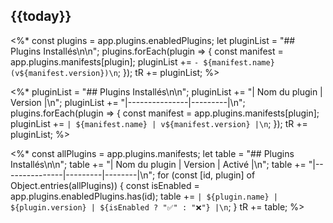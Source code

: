 ## {{today}}

<%*
const plugins = app.plugins.enabledPlugins;
let pluginList = "## Plugins Installés\n\n";
plugins.forEach(plugin => {
    const manifest = app.plugins.manifests[plugin];
    pluginList += `- ${manifest.name} (v${manifest.version})\n`;
});
tR += pluginList;
%>

<%*
pluginList = "## Plugins Installés\n\n";
pluginList += "| Nom du plugin | Version |\n";
pluginList += "|---------------|---------|\n";
plugins.forEach(plugin => {
    const manifest = app.plugins.manifests[plugin];
    pluginList += `| ${manifest.name} | v${manifest.version} |\n`;
});
tR += pluginList;
%>

<%*
const allPlugins = app.plugins.manifests;
let table = "## Plugins Installés\n\n";
table += "| Nom du plugin | Version | Activé |\n";
table += "|---------------|---------|--------|\n";
for (const [id, plugin] of Object.entries(allPlugins)) {
    const isEnabled = app.plugins.enabledPlugins.has(id);
    table += `| ${plugin.name} | ${plugin.version} | ${isEnabled ? "✅" : "❌"} |\n`;
}
tR += table;
%>








